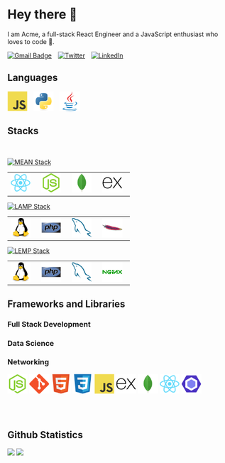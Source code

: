 # Hey there 👋

I am Acme, a full-stack React Engineer and a JavaScript enthusiast who loves to code 🙂.

[![Gmail Badge](https://img.shields.io/badge/-Email-005FF9?style=for-the-badge&logo=Mail.Ru&logoColor=ffffff)](mailto:acmegamers@fatima-academy.com) <space style='margin-right:10px'></space>
[![Twitter](https://img.shields.io/badge/twitter-1DA1F2.svg?style=for-the-badge&logo=twitter&logoColor=ffffff)](https://twitter.com/acme_gamers) <space style='margin-right:10px'></space>
[![LinkedIn](https://img.shields.io/badge/linkedin-0A66C2.svg?style=for-the-badge&logo=linkedin&logoColor=ffffff)](https://www.linkedin.com/in/acmegamers/)

## Languages

<div>

<img width='45px' src='https://raw.githubusercontent.com/devicons/devicon/master/icons/javascript/javascript-original.svg' alt='JavaScript'><space style='margin-right:10px'></space>
<img width='45px' src='https://raw.githubusercontent.com/devicons/devicon/master/icons/python/python-original.svg' alt='Python'><space style='margin-right:10px'></space>
<img width='45px' src='https://raw.githubusercontent.com/devicons/devicon/master/icons/java/java-original.svg' alt='Java'><space style='margin-right:10px'></space>

</div>

## Stacks

<br>

[![MEAN Stack](https://img.shields.io/badge/MEAN-Stack-1DA1F2.svg?style=for-the-badge&logo=MEAN&logoColor=ffffff)](https://mean.io/) <space style='margin-right:10px'></space>

<table>
  <tr>
    <td>
     <img width='45px' src='https://raw.githubusercontent.com/devicons/devicon/master/icons/react/react-original.svg' alt='React'> <space style='margin-right:10px'></space>
    </td>
    <td>
    <img width='45px' src='https://raw.githubusercontent.com/devicons/devicon/master/icons/nodejs/nodejs-original.svg' alt='Node.js'> <space style='margin-right:10px'></space>
    </td>
    <td>
      <img width='45px' src='https://raw.githubusercontent.com/devicons/devicon/master/icons/mongodb/mongodb-original.svg' alt='MongoDB'> <space style='margin-right:10px'></space>
    </td>
    <td>
     <img width='45px' src='https://raw.githubusercontent.com/devicons/devicon/master/icons/express/express-original.svg' alt='Express'> <space style='margin-right:10px'></space>
    </td>

</table>

[![LAMP Stack](https://img.shields.io/badge/LAMP-Stack-1DA1F2.svg?style=for-the-badge&logo=LAMP&logoColor=ffffff)](https://www.lamp.com/) <space style='margin-right:10px'></space>

<table>
  <tr>
    <td>
     <img width='45px' src='https://raw.githubusercontent.com/devicons/devicon/master/icons/linux/linux-original.svg' alt='Linux'> <space style='margin-right:10px'></space>
    </td>
    <td>
    <img width='45px' src='https://raw.githubusercontent.com/devicons/devicon/master/icons/php/php-original.svg' alt='PHP'> <space style='margin-right:10px'></space>
    </td>
    <td>
      <img width='45px' src='https://raw.githubusercontent.com/devicons/devicon/master/icons/mysql/mysql-original.svg' alt='MySQL'> <space style='margin-right:10px'></space>
    </td>
    <td>
     <img width='45px' src='https://raw.githubusercontent.com/devicons/devicon/master/icons/apache/apache-original.svg' alt='Apache'> <space style='margin-right:10px'></space>
    </td>

</table>

[![LEMP Stack](https://img.shields.io/badge/LEMP-Stack-1DA1F2.svg?style=for-the-badge&logo=LEMP&logoColor=ffffff)](https://www.lamp.com/) <space style='margin-right:10px'></space>

<table>
  <tr>
    <td>
     <img width='45px' src='https://raw.githubusercontent.com/devicons/devicon/master/icons/linux/linux-original.svg' alt='Linux'> <space style='margin-right:10px'></space>
    </td>
    <td>
    <img width='45px' src='https://raw.githubusercontent.com/devicons/devicon/master/icons/php/php-original.svg' alt='PHP'> <space style='margin-right:10px'></space>
    </td>
    <td>
      <img width='45px' src='https://raw.githubusercontent.com/devicons/devicon/master/icons/mysql/mysql-original.svg' alt='MySQL'> <space style='margin-right:10px'></space>
    </td>
    <td>
     <img width='45px' src='https://raw.githubusercontent.com/devicons/devicon/master/icons/nginx/nginx-original.svg' alt='Nginx'> <space style='margin-right:10px'></space>
    </td>

</table>

</div>

## Frameworks and Libraries

### Full Stack Development

### Data Science

### Networking

<p>
  <img width="45px" src="https://raw.githubusercontent.com/devicons/devicon/c5378d6c2510ffa0b3e4475af95618a8048d6cf1/icons/nodejs/nodejs-original.svg">
  <img width="45px" src="https://raw.githubusercontent.com/devicons/devicon/c5378d6c2510ffa0b3e4475af95618a8048d6cf1/icons/git/git-original.svg">
  <img width="45px" src="https://raw.githubusercontent.com/devicons/devicon/c5378d6c2510ffa0b3e4475af95618a8048d6cf1/icons/html5/html5-original.svg">
  <img width="45px" src="https://raw.githubusercontent.com/devicons/devicon/master/icons/css3/css3-original.svg">
  <img width="45px" src="https://raw.githubusercontent.com/devicons/devicon/master/icons/javascript/javascript-original.svg">
  <img width="45px" src="https://raw.githubusercontent.com/devicons/devicon/master/icons/express/express-original.svg">
  <img width="45px" src="https://raw.githubusercontent.com/devicons/devicon/master/icons/mongodb/mongodb-original.svg">
  <img width="45px" src="https://raw.githubusercontent.com/devicons/devicon/master/icons/react/react-original.svg">
  <img width='45px' src='https://raw.githubusercontent.com/devicons/devicon/master/icons/eslint/eslint-original.svg'>
</p>
<br>

<br>

## Github Statistics

<img width="450px" src="https://github-readme-stats.vercel.app/api/top-langs/?username=AcmeGamers&count_private=true&hide=html&layout=compact&title_color=fff&icon_color=fff&text_color=9f9f9f&bg_color=151515" />

<img width="450px" src="https://github-readme-stats.vercel.app/api/?username=AcmeGamers&show_icons=true&title_color=fff&icon_color=fff&text_color=9f9f9f&bg_color=151515"/>
